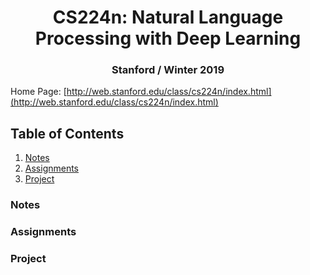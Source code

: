 <div align="center"><h1>CS224n: Natural Language Processing with Deep Learning</h1></div>

<div align="center"><h3>Stanford / Winter 2019</h3></div>

 

Home Page: [http://web.stanford.edu/class/cs224n/index.html](http://web.stanford.edu/class/cs224n/index.html)

## Table of Contents

1. [Notes](#Notes)
2. [Assignments](#Assignments)
3. [Project](#Project)

### Notes

### Assignments

### Project